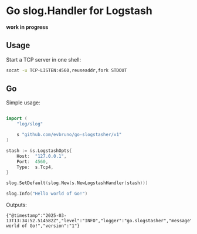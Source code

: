 # Go slog.Handler for Logstash

**work in progress**

## Usage

Start a TCP server in one shell:

```bash
socat -u TCP-LISTEN:4560,reuseaddr,fork STDOUT
```

## Go

Simple usage:

```go

import (
	"log/slog"

	s "github.com/evbruno/go-slogstasher/v1"
)

stash := &s.LogstashOpts{
	Host:  "127.0.0.1",
	Port:  4560,
	Type:  s.Tcp4,
}

slog.SetDefault(slog.New(s.NewLogstashHandler(stash)))

slog.Info("Hello world of Go!")
```

Outputs:

```
{"@timestamp":"2025-03-13T13:34:52.514582Z","level":"INFO","logger":"go.slogstasher","message":"Hello world of Go!","version":"1"}
```




